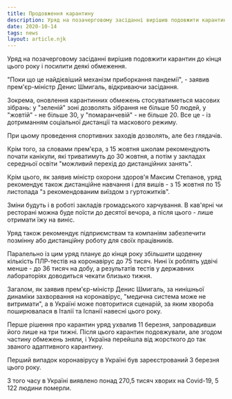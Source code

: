```yaml
---
title: Продовження карантину
description: Уряд на позачерговому засіданні вирішив подовжити карантин до кінця цього року і посилити деякі обмеження.
date: 2020-10-14
tags: news
layout: article.njk
---
```


Уряд на позачерговому засіданні вирішив подовжити карантин до кінця цього року і посилити деякі обмеження.

"Поки що це найдієвіший механізм приборкання пандемії", - заявив прем'єр-міністр Денис Шмигаль, відкриваючи засідання.

Зокрема, оновлення карантинних обмежень стосуватиметься масових зібрань: у "зеленій" зоні дозволять зібрання не більше 50 людей, у "жовтій" - не більше 30, у "помаранчевій" - не більше 20. Все це - із дотриманням соціальної дистанції та маскового режиму.

При цьому проведення спортивних заходів дозволять, але без глядачів.

Крім того, за словами прем'єра, з 15 жовтня школам рекомендують почати канікули, які триватимуть до 30 жовтня, а потім у закладах середньої освіти "можливий перехід до дистанційних занять".

Крім цього, як заявив міністр охорони здоров'я Максим Степанов, уряд рекомендує також дистанційне навчання і для вишів - з 15 жовтня по 15 листопада "з рекомендованим виїздом з гуртожитків".

Зміни будуть і в роботі закладів громадського харчування. В кав'ярні чи ресторані можна буде поїсти до десятої вечора, а після цього - лише отримати їжу на виніс.

Уряд також рекомендує підприємствам та компаніям забезпечити позмінну або дистанційну роботу для своїх працівників.

Паралельно із цим уряд планує до кінця року збільшити щоденну кількість ПЛР-тестів на коронавірус до 75 тисяч. Нині їх роблять удвічі менше - до 36 тисяч на добу, а результатів тестів у державних лабораторіях доводиться чекати близько тижня.

Загалом, як заявив прем'єр-міністр Денис Шмигаль, за нинішньої динаміки захворвання на коронавірус, "медична система може не витримати", а в Україні може повторитися сценарій, за яким хвороба поширювалася в Італії та Іспанії навесні цього року.

Перше рішення про карантин уряд ухвалив 11 березня, запровадивши його лише на три тижні. Після цього карантин подовжували, але згодом частину обмежень зняли, і Україна перейшла від жорсткого до так званого адаптивного карантину.

Перший випадок коронавірусу в Україні був зареєстрований 3 березня цього року.

З того часу в Україні виявлено понад 270,5 тисяч хворих на Covid-19, 5 122 людини померли. 

 

